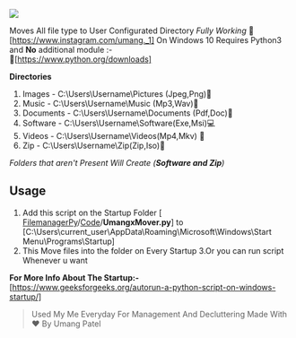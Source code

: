 ![](%3Cdiv%3EIcons%20made%20by%20%3Ca%20href=%22https://www.freepik.com%22%20title=%22Freepik%22%3EFreepik%3C/a%3E%20from%20%3Ca%20href=%22https://www.flaticon.com/%22%20title=%22Flaticon%22%3Ewww.flaticon.com%3C/a%3E%3C/div%3E)

Moves All file type to User Configurated Directory *Fully Working* 
📸[https://www.instagram.com/umang._1]
On Windows 10 Requires Python3 and **No** additional module :-   
🐍[https://www.python.org/downloads]

**Directories**

 1. Images - C:\Users\Username\Pictures (Jpeg,Png)📸
 2. Music - C:\Users\Username\Music (Mp3,Wav)🎵
 3. Documents - C:\Users\Username\Documents (Pdf,Doc)📃
 4. Software - C:\Users\Username\Software(Exe,Msi)💻
 5. Videos - C:\Users\Username\Videos(Mp4,Mkv) 📼
 6. Zip - C:\Users\Username\Zip(Zip,Iso)📀

 *Folders that aren't Present Will Create (**Software and Zip**)*

## Usage


 1. Add this script on the  Startup Folder
    [ [FilemanagerPy](https://github.com/UmangX/FilemanagerPy)/[Code](https://github.com/UmangX/FilemanagerPy/tree/main/Code)/**UmangxMover.py**]
to 
[C:\Users\current_user\AppData\Roaming\Microsoft\Windows\Start Menu\Programs\Startup\]
 2. This Move files into the folder on Every Startup
 3.Or you can run script Whenever u want 
 

**For More Info About The Startup:-**  [https://www.geeksforgeeks.org/autorun-a-python-script-on-windows-startup/]


> Used My Me Everyday For Management And Decluttering
> Made With ❤️ By Umang Patel 
